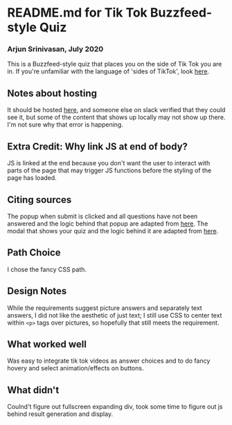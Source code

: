 # README.md for Tik Tok Buzzfeed-style Quiz
### Arjun Srinivasan, July 2020

This is a Buzzfeed-style quiz that places you on the side of Tik Tok you are in. If you're unfamiliar with the language of 'sides of TikTok', look [here](https://stayhipp.com/news/the-sides-of-tiktok/).

## Notes about hosting

It should be hosted [here](https://dartmouth-cs52-20x.github.io/lab2-quizzical-arjunsrini/), and someone else on slack verified that they could see it, but some of the content that shows up locally may not show up there. I'm not sure why that error is happening.

## Extra Credit: Why link JS at end of body?

JS is linked at the end because you don't want the user to interact with parts of the page that may trigger JS functions before the styling of the page has loaded.

## Citing sources

The popup when submit is clicked and all questions have not been answered and the logic behind that popup are adapted from [here](https://www.w3schools.com/howto/howto_js_popup.asp). The modal that shows your quiz and the logic behind it are adapted from [here](https://www.w3schools.com/howto/howto_css_modals.asp).

## Path Choice

I chose the fancy CSS path.

## Design Notes

While the requirements suggest picture answers and separately text answers, I did not like the aesthetic of just text; I still use CSS to center text within `<p>` tags over pictures, so hopefully that still meets the requirement.

## What worked well

Was easy to integrate tik tok videos as answer choices and to do fancy hovery and select animation/effects on buttons.

## What didn't

Coulnd't figure out fullscreen expanding div, took some time to figure out js behind result generation and display.
